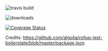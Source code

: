 ![travis build](https://img.shields.io/travis/mokeseven7/gridsome-transformer-jsonapi.svg?)

![downloads](https://img.shields.io/npm/dy/@mokeseven/gridsome-transformer-jsonapi.svg?color=blue&logo=yoyo&logoColor=blue)

[![Coverage Status](https://coveralls.io/repos/github/mokeseven7/gridsome-transformer-jsonapi/badge.svg?branch=master)](https://coveralls.io/github/mokeseven7/gridsome-transformer-jsonapi?branch=master)



Credits: 
https://github.com/algolia/rollup-jest-boilerplate/blob/master/package.json